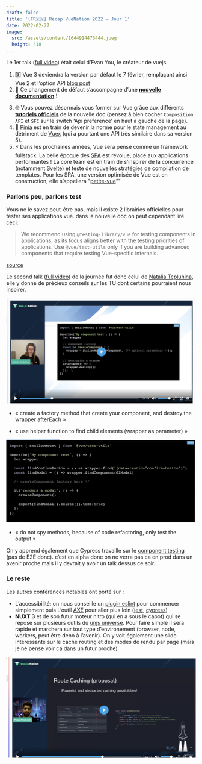 ```yaml
---
draft: false
title: '[FR🇫🇷] Recap VueNation 2022 – Jour 1'
date: 2022-02-27
image:
  src: /assets/content/1644914476444.jpeg
  height: 418
---
```


Le 1er talk ([full video](https://www.youtube.com/watch?v=2KBHvaAWJOA)) était celui d’Evan You, le créateur de vuejs.

1.  3️⃣ Vue 3 deviendra la version par défaut le 7 février, remplaçant ainsi Vue 2 et l’option API [blog post](https://blog.vuejs.org/posts/vue-3-as-the-new-default.html)
2.  📖 Ce changement de défaut s’accompagne d’une [**nouvelle documentation**](https://staging.vuejs.org/) !
<!--more-->
3.  🤓 Vous pouvez désormais vous former sur Vue grâce aux différents [**tutoriels officiels**](https://staging.vuejs.org/tutorial/#step-1) de la nouvelle doc (pensez à bien cocher `Composition API` et `SFC` sur le switch ‘Api preference’ en haut a gauche de la page).
4.  🍍 [Pinia](https://pinia.vuejs.org/) est en train de devenir la norme pour le state management au détriment de [Vuex](https://github.com/vuejs/vuex) (qui a pourtant une API très similaire dans sa version 5).
5.  ⚡️ Dans les prochaines années, Vue sera pensé comme un framework fullstack. La belle époque des [SPA](https://developer.mozilla.org/fr/docs/Glossary/SPA) est révolue, place aux applications performantes ! La core team est en train de s’inspirer de la concurrence (notamment [Svelte](https://svelte.dev/)) et teste de nouvelles stratégies de compilation de templates. Pour les SPA, une version optimisée de Vue est en construction, elle s’appellera "[petite-vue](https://github.com/vuejs/petite-vue)""

### Parlons peu, parlons test

Vous ne le savez peut-être pas, mais il existe 2 librairies officielles pour tester ses applications vue. dans la nouvelle doc on peut cependant lire ceci:

> We recommend using `@testing-library/vue` for testing components in applications, as its focus aligns better with the testing priorities of applications. Use `@vue/test-utils` only if you are building advanced components that require testing Vue-specific internals.

[source](https://staging.vuejs.org/guide/scaling-up/testing.html#component-testing)

Le second talk ([full video](https://www.youtube.com/watch?v=L_BK8zXGdBM)) de la journée fut donc celui de [Natalia Tepluhina](https://twitter.com/n_tepluhina), elle y donne de précieux conseils sur les TU dont certains pourraient nous inspirer.

![](/assets/content/Pasted-image-20220127001406.png)

- « create a factory method that create your component, and destroy the wrapper afterEach »

- « use helper function to find child elements (wrapper as parameter) »

![](/assets/content/capture-decran-2022-01-27-a-01-40-40.jpg)

- « do not spy methods, because of code refactoring, only test the output »

On y apprend également que Cypress travaille sur le [component testing](https://docs.cypress.io/guides/component-testing/introduction) (pas de E2E donc). c’est en alpha donc on ne verra pas ca en prod dans un avenir proche mais il y devrait y avoir un talk dessus ce soir.

### Le reste

Les autres conférences notables ont porté sur :

- L’accessibilité: on nous conseille un [plugin eslint](https://github.com/vue-a11y/eslint-plugin-vuejs-accessibility) pour commencer simplement puis L’outil [AXE](https://www.deque.com/axe/) pour aller plus loin ([jest](https://www.npmjs.com/package/jest-axe), [cypress](https://www.npmjs.com/package/cypress-axe))
- **NUXT 3** et de son futur moteur nitro (qui en a sous le capot) qui se repose sur plusieurs outils du [unjs universe](https://github.com/unjs). Pour faire simple il sera rapide et marchera sur tout type d’environement (browser, node, workers, peut être deno à l’avenir). On y voit également une slide intéressante sur le cache routing et des modes de rendu par page (mais je ne pense voir ca dans un futur proche)

![](/assets/content/capture-decran-2022-01-27-a-00-39-48.jpg)

